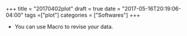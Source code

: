 +++
title = "20170402plot"
draft = true
date = "2017-05-16T20:19:06-04:00"
tags =["plot"]
categories = ["Softwares"]
+++

* You can use Macro to revise your data. 